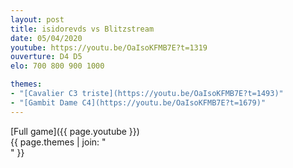 ```yaml
---
layout: post
title: isidorevds vs Blitzstream
date: 05/04/2020
youtube: https://youtu.be/OaIsoKFMB7E?t=1319
ouverture: D4 D5
elo: 700 800 900 1000

themes:
- "[Cavalier C3 triste](https://youtu.be/OaIsoKFMB7E?t=1493)"
- "[Gambit Dame C4](https://youtu.be/OaIsoKFMB7E?t=1679)"
---
```


[Full game]({{ page.youtube }})  
{{ page.themes | join: " <br> " }}



